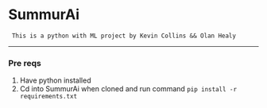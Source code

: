 # SummurAi

``` This is a python with ML project by Kevin Collins && Olan Healy```

---------------------------------------------------------------------------------

### Pre reqs
1. Have python installed
2. Cd into SummurAi when cloned and run command 
```pip install -r requirements.txt```

